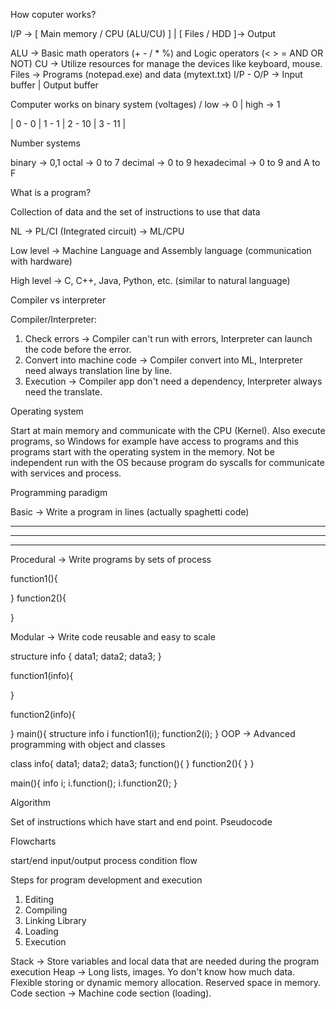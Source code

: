How coputer works?

I/P -> [ Main memory / CPU (ALU/CU) ] | [ Files / HDD ]-> Output

ALU -> Basic math operators (+ - / * %) and Logic operators (< > = AND OR NOT) 
CU -> Utilize resources for manage the devices like keyboard, mouse.
Files -> Programs (notepad.exe) and data (mytext.txt)
I/P - O/P -> Input buffer | Output buffer

Computer works on binary system (voltages) / low -> 0 | high -> 1

| 0 - 0 | 1 - 1 | 2 - 10 | 3 - 11 | 

Number systems

binary -> 0,1 
octal -> 0 to 7
decimal -> 0 to 9
hexadecimal -> 0 to 9 and A to F

What is a program?

Collection of data and the set of instructions to use that data

NL ->  PL/CI (Integrated circuit) -> ML/CPU

Low level -> Machine Language and Assembly language (communication with hardware)

High level -> C, C++, Java, Python, etc. (similar to natural language)

Compiler vs interpreter

Compiler/Interpreter:
1. Check errors -> Compiler can't run with errors, Interpreter can launch the code before the error. 
2. Convert into machine code -> Compiler convert into ML, Interpreter need always translation line by line.
3. Execution -> Compiler app don't need a dependency, Interpreter always need the translate.

Operating system

Start at main memory and communicate with the CPU (Kernel). Also execute programs, so Windows for example have access to programs and this programs start with the operating system in the memory. Not be independent run with the OS because program do syscalls for communicate with services and process. 

Programming paradigm

Basic -> Write a program in lines (actually spaghetti code)

---------------
----------------------
----
Procedural -> Write programs by sets of process 

function1(){

}
function2(){

}

Modular -> Write code reusable and easy to scale

structure info {
	data1;
	data2;
	data3;
}

function1(info){

}

function2(info){

}
main(){
	structure info i
	function1(i);
	function2(i);
}
OOP -> Advanced programming with object and classes

class info{
	data1;
	data2;
	data3;
	function(){
	}
	function2(){
	}
}

main(){
	info i;
	i.function();
	i.function2();
}

Algorithm

Set of instructions which have start and end point.
Pseudocode

Flowcharts

start/end
input/output
process
condition
flow

Steps for program development and execution

1. Editing
2. Compiling
3. Linking Library
4. Loading
5. Execution


Stack -> Store variables and local data that are needed during the program execution
Heap -> Long lists, images. Yo don't know how much data. Flexible storing or dynamic memory allocation. Reserved space in memory. 
Code section -> Machine code section (loading).






